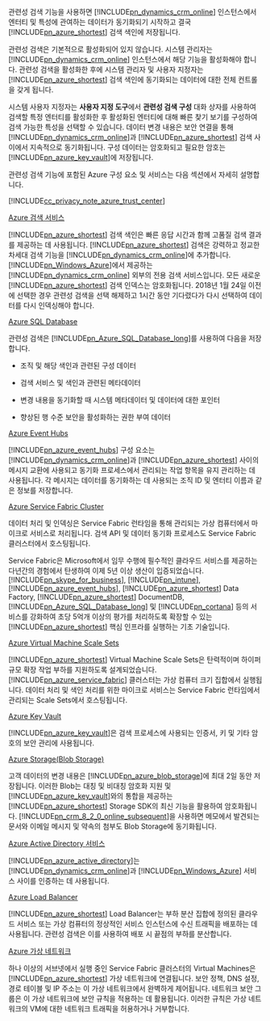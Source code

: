 관련성 검색 기능을 사용하면 [!INCLUDE[pn_dynamics_crm_online](pn-dynamics-crm-online.md)] 인스턴스에서 엔터티 및 특성에 관여하는 데이터가 동기화되기 시작하고 결국 [!INCLUDE[pn_azure_shortest](pn-azure-shortest.md)] 검색 색인에 저장됩니다.  
  
 관련성 검색은 기본적으로 활성화되어 있지 않습니다. 시스템 관리자는 [!INCLUDE[pn_dynamics_crm_online](pn-dynamics-crm-online.md)] 인스턴스에서 해당 기능을 활성화해야 합니다. 관련성 검색을 활성화한 후에 시스템 관리자 및 사용자 지정자는 [!INCLUDE[pn_azure_shortest](pn-azure-shortest.md)] 검색 색인에 동기화되는 데이터에 대한 전체 컨트롤을 갖게 됩니다.  
  
 시스템 사용자 지정자는 **사용자 지정 도구**에서 **관련성 검색 구성** 대화 상자를 사용하여 검색할 특정 엔터티를 활성화한 후 활성화된 엔터티에 대해 빠른 찾기 보기를 구성하여 검색 가능한 특성을 선택할 수 있습니다. 데이터 변경 내용은 보안 연결을 통해 [!INCLUDE[pn_dynamics_crm_online](pn-dynamics-crm-online.md)]과 [!INCLUDE[pn_azure_shortest](pn-azure-shortest.md)] 검색 사이에서 지속적으로 동기화됩니다.  구성 데이터는 암호화되고 필요한 암호는 [!INCLUDE[pn_azure_key_vault](pn-azure-key-vault.md)]에 저장됩니다.  
  
 관련성 검색 기능에 포함된 Azure 구성 요소 및 서비스는 다음 섹션에서 자세히 설명합니다.  
  
 [!INCLUDE[cc_privacy_note_azure_trust_center](cc_privacy_note_azure_trust_center.md)]  
  
 [Azure 검색 서비스](https://azure.microsoft.com/services/search/)  
  
 [!INCLUDE[pn_azure_shortest](pn-azure-shortest.md)] 검색 색인은 빠른 응답 시간과 함께 고품질 검색 결과를 제공하는 데 사용됩니다.  [!INCLUDE[pn_azure_shortest](pn-azure-shortest.md)] 검색은 강력하고 정교한 차세대 검색 기능을 [!INCLUDE[pn_dynamics_crm_online](pn-dynamics-crm-online.md)]에 추가합니다.  [!INCLUDE[pn_Windows_Azure](pn-windows-azure.md)]에서 제공하는 [!INCLUDE[pn_dynamics_crm_online](pn-dynamics-crm-online.md)] 외부의 전용 검색 서비스입니다. 모든 새로운 [!INCLUDE[pn_azure_shortest](pn-azure-shortest.md)] 검색 인덱스는 암호화됩니다.  2018년 1월 24일 이전에 선택한 경우 관련성 검색을 선택 해제하고 1시간 동안 기다렸다가 다시 선택하여 데이터를 다시 인덱싱해야 합니다.  
  
 [Azure SQL Database](https://azure.microsoft.com/services/sql-database/)  
  
 관련성 검색은 [!INCLUDE[pn_Azure_SQL_Database_long](pn-azure-sql-database-long.md)]를 사용하여 다음을 저장합니다.  
  
-   조직 및 해당 색인과 관련된 구성 데이터  
  
-   검색 서비스 및 색인과 관련된 메타데이터  
  
-   변경 내용을 동기화할 때 시스템 메타데이터 및 데이터에 대한 포인터  
  
-   향상된 행 수준 보안을 활성화하는 권한 부여 데이터  
  
[Azure Event Hubs](https://azure.microsoft.com/services/event-hubs/)  
  
[!INCLUDE[pn_azure_event_hubs](pn-azure-event-hubs.md)] 구성 요소는 [!INCLUDE[pn_dynamics_crm_online](pn-dynamics-crm-online.md)]과 [!INCLUDE[pn_azure_shortest](pn-azure-shortest.md)] 사이의 메시지 교환에 사용되고 동기화 프로세스에서 관리되는 작업 항목을 유지 관리하는 데 사용됩니다. 각 메시지는 데이터를 동기화하는 데 사용되는 조직 ID 및 엔터티 이름과 같은 정보를 저장합니다.  
  
[Azure Service Fabric Cluster](https://azure.microsoft.com/services/service-fabric/)  
  
데이터 처리 및 인덱싱은 Service Fabric 런타임을 통해 관리되는 가상 컴퓨터에서 마이크로 서비스로 처리됩니다. 검색 API 및 데이터 동기화 프로세스도 Service Fabric 클러스터에서 호스팅됩니다.  
  
Service Fabric은 Microsoft에서 임무 수행에 필수적인 클라우드 서비스를 제공하는 다년간의 경험에서 탄생하여 이제 5년 이상 생산이 입증되었습니다. [!INCLUDE[pn_skype_for_business](pn-skype-for-business.md)], [!INCLUDE[pn_intune](pn-intune.md)], [!INCLUDE[pn_azure_event_hubs](pn-azure-event-hubs.md)], [!INCLUDE[pn_azure_shortest](pn-azure-shortest.md)] Data Factory, [!INCLUDE[pn_azure_shortest](pn-azure-shortest.md)] DocumentDB, [!INCLUDE[pn_Azure_SQL_Database_long](pn-azure-sql-database-long.md)] 및 [!INCLUDE[pn_cortana](pn-cortana.md)] 등의 서비스를 강화하여 초당 5억개 이상의 평가를 처리하도록 확장할 수 있는 [!INCLUDE[pn_azure_shortest](pn-azure-shortest.md)] 핵심 인프라를 실행하는 기초 기술입니다.  
  
[Azure Virtual Machine Scale Sets](https://azure.microsoft.com/services/virtual-machine-scale-sets/)  
  
[!INCLUDE[pn_azure_shortest](pn-azure-shortest.md)] Virtual Machine Scale Sets은 탄력적이며 하이퍼 규모 확장 작업 부하를 지원하도록 설계되었습니다. [!INCLUDE[pn_azure_service_fabric](pn_azure_service_fabric.md)] 클러스터는 가상 컴퓨터 크기 집합에서 실행됩니다. 데이터 처리 및 색인 처리를 위한 마이크로 서비스는 Service Fabric 런타임에서 관리되는 Scale Sets에서 호스팅됩니다.  
  
[Azure Key Vault](https://azure.microsoft.com/services/key-vault/)  
  
[!INCLUDE[pn_azure_key_vault](pn-azure-key-vault.md)]은 검색 프로세스에 사용되는 인증서, 키 및 기타 암호의 보안 관리에 사용됩니다.  
  
[Azure Storage(Blob Storage)](https://azure.microsoft.com/services/storage/blobs/?b=16.38)  
  
고객 데이터의 변경 내용은 [!INCLUDE[pn_azure_blob_storage](pn_azure_blob_storage.md)]에 최대 2일 동안 저장됩니다.  이러한 Blob는 대칭 및 비대칭 암호화 지원 및 [!INCLUDE[pn_azure_key_vault](pn-azure-key-vault.md)]와의 통합을 제공하는 [!INCLUDE[pn_azure_shortest](pn-azure-shortest.md)] Storage SDK의 최신 기능을 활용하여 암호화됩니다. [!INCLUDE[pn_crm_8_2_0_online_subsequent](pn-crm-8-2-0-online-subsequent.md)]을 사용하면 메모에서 발견되는 문서와 이메일 메시지 및 약속의 첨부도 Blob Storage에 동기화됩니다.  
  
[Azure Active Directory 서비스](https://azure.microsoft.com/services/active-directory/)  
  
[!INCLUDE[pn_azure_active_directory](pn-azure-active-directory.md)]는 [!INCLUDE[pn_dynamics_crm_online](pn-dynamics-crm-online.md)]과 [!INCLUDE[pn_Windows_Azure](pn-windows-azure.md)] 서비스 사이를 인증하는 데 사용됩니다.  
  
[Azure Load Balancer](https://azure.microsoft.com/services/load-balancer/)  
  
[!INCLUDE[pn_azure_shortest](pn-azure-shortest.md)] Load Balancer는 부하 분산 집합에 정의된 클라우드 서비스 또는 가상 컴퓨터의 정상적인 서비스 인스턴스에 수신 트래픽을 배포하는 데 사용됩니다. 관련성 검색은 이를 사용하여 배포 시 끝점의 부하를 분산합니다.  
  
[Azure 가상 네트워크](https://azure.microsoft.com/documentation/articles/virtual-networks-overview/)  
  
하나 이상의 서브넷에서 실행 중인 Service Fabric 클러스터의 Virtual Machines은 [!INCLUDE[pn_azure_shortest](pn-azure-shortest.md)] 가상 네트워크에 연결됩니다. 보안 정책, DNS 설정, 경로 테이블 및 IP 주소는 이 가상 네트워크에서 완벽하게 제어됩니다. 네트워크 보안 그룹은 이 가상 네트워크에 보안 규칙을 적용하는 데 활용됩니다. 이러한 규칙은 가상 네트워크의 VM에 대한 네트워크 트래픽을 허용하거나 거부합니다.